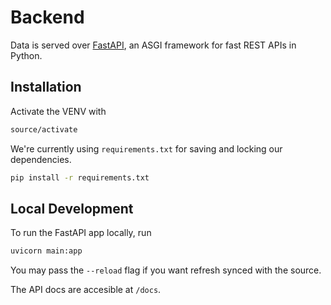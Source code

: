 # Backend
Data is served over [FastAPI](https://fastapi.tiangolo.com/), an ASGI framework for fast REST APIs in Python.

## Installation
Activate the VENV with 
```bash
source/activate
```

We're currently using `requirements.txt` for saving and locking our dependencies.

```bash
pip install -r requirements.txt
```



## Local Development
To run the FastAPI app locally, run
```bash
uvicorn main:app
```
You may pass the `--reload` flag if you want refresh synced with the source.

The API docs are accesible at `/docs`.

